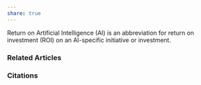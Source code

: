 ```yaml
---
share: true
---
```


Return on Artificial Intelligence (AI) is an abbreviation for return on investment (ROI) on an AI-specific initiative or investment.

### Related Articles

### Citations
